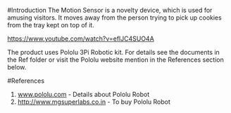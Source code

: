 #Introduction
The Motion Sensor is a novelty device, which is used for amusing visitors. It moves away from the person trying to pick up cookies from the tray kept on top of it.

https://www.youtube.com/watch?v=eflJC4SUO4A

The product uses Pololu 3Pi Robotic kit. For details see the documents in the Ref folder or visit the Pololu website mention in the References section below. 

#References
1.	www.pololu.com - Details about Pololu Robot
2.	http://www.mgsuperlabs.co.in - To buy Pololu Robot
